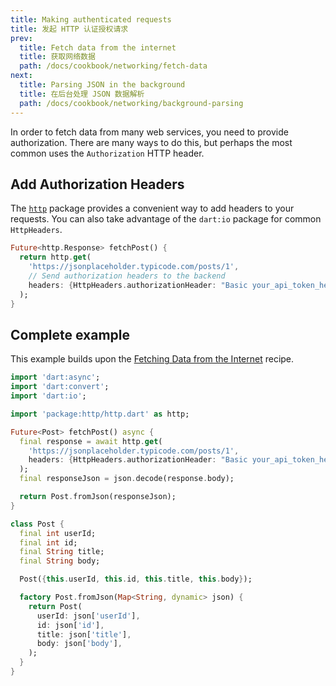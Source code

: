 ```yaml
---
title: Making authenticated requests
title: 发起 HTTP 认证授权请求
prev:
  title: Fetch data from the internet
  title: 获取网络数据
  path: /docs/cookbook/networking/fetch-data
next:
  title: Parsing JSON in the background
  title: 在后台处理 JSON 数据解析
  path: /docs/cookbook/networking/background-parsing
---
```


In order to fetch data from many web services, you need to provide
authorization. There are many ways to do this, but perhaps the most common
uses the `Authorization` HTTP header.

## Add Authorization Headers

The [`http`]({{site.pub-pkg}}/http) package provides a
convenient way to add headers to your requests. You can also take advantage of
the `dart:io` package for common `HttpHeaders`.

<!-- skip -->
```dart
Future<http.Response> fetchPost() {
  return http.get(
    'https://jsonplaceholder.typicode.com/posts/1',
    // Send authorization headers to the backend
    headers: {HttpHeaders.authorizationHeader: "Basic your_api_token_here"},
  );
}
```

## Complete example

This example builds upon the [Fetching Data from the
Internet](/docs/cookbook/networking/fetch-data/) recipe.

```dart
import 'dart:async';
import 'dart:convert';
import 'dart:io';

import 'package:http/http.dart' as http;

Future<Post> fetchPost() async {
  final response = await http.get(
    'https://jsonplaceholder.typicode.com/posts/1',
    headers: {HttpHeaders.authorizationHeader: "Basic your_api_token_here"},
  );
  final responseJson = json.decode(response.body);

  return Post.fromJson(responseJson);
}

class Post {
  final int userId;
  final int id;
  final String title;
  final String body;

  Post({this.userId, this.id, this.title, this.body});

  factory Post.fromJson(Map<String, dynamic> json) {
    return Post(
      userId: json['userId'],
      id: json['id'],
      title: json['title'],
      body: json['body'],
    );
  }
}
```

